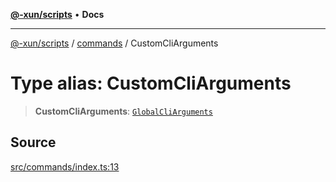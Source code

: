 [**@-xun/scripts**](../../README.md) • **Docs**

***

[@-xun/scripts](../../README.md) / [commands](../README.md) / CustomCliArguments

# Type alias: CustomCliArguments

> **CustomCliArguments**: [`GlobalCliArguments`](../../util/type-aliases/GlobalCliArguments.md)

## Source

[src/commands/index.ts:13](https://github.com/Xunnamius/xscripts/blob/89d81a3e405096de202bc1f6be61ab5d58fc3e1e/src/commands/index.ts#L13)
